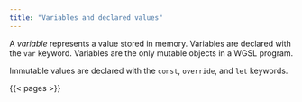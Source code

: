 ```yaml
---
title: "Variables and declared values"
---
```


A *variable* represents a value stored in memory.
Variables are declared with the `var` keyword.
Variables are the only mutable objects in a WGSL program.

Immutable values are declared with the
`const`, `override`, and `let` keywords.

{{< pages >}}
